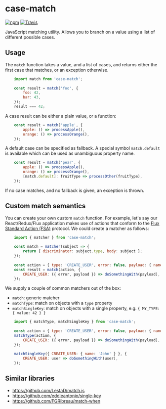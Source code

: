 
# case-match

[![npm](https://img.shields.io/npm/v/case-match.svg)](https://www.npmjs.com/package/case-match)
[![Travis](https://img.shields.io/travis/mkrause/match.js.svg)](https://travis-ci.org/mkrause/match.js)

JavaScript matching utility. Allows you to branch on a value using a list of different possible cases.


## Usage

The `match` function takes a value, and a list of cases, and returns either the first case that matches, or an exception otherwise.

```js
    import match from 'case-match';
    
    const result = match('foo', {
        foo: 42,
        bar: 43,
    });
    result === 42;
```

A case result can be either a plain value, or a function:

```js
    const result = match('apple', {
        apple: () => processApple(),
        orange: () => processOrange(),
    });
```

A default case can be specified as fallback. A special symbol `match.default` is available which can be used as unambiguous property name.

```js
    const result = match('pear', {
        apple: () => processApple(),
        orange: () => processOrange(),
        [match.default]: fruitType => processOther(fruitType),
    });
```

If no case matches, and no fallback is given, an exception is thrown.


## Custom match semantics

You can create your own custom `match` function. For example, let's say our React/Redux/Flux application makes use of actions that conform to the [Flux Standard Action (FSA)](https://github.com/acdlite/flux-standard-action) protocol. We could create a matcher as follows:

```js
    import { matcher } from 'case-match';
    
    const match = matcher(subject => {
        return { discriminator: subject.type, body: subject };
    });
    
    const action = { type: 'CREATE_USER', error: false, payload: { name: 'John' } };
    const result = match(action, {
        CREATE_USER: ({ error, payload }) => doSomethingWith(payload),
    });
```

We supply a couple of common matchers out of the box:

- `match`: generic matcher
- `matchType`: match on objects with a `type` property
- `matchSingleKey`: match on objects with a single property, e.g. `{ MY_TYPE: { value: 42 } }`

```js
    import { matchType, matchSingleKey } from 'case-match';
    
    const action = { type: 'CREATE_USER', error: false, payload: { name: 'John' } };
    matchType(action, {
        CREATE_USER: ({ error, payload }) => doSomethingWith(payload),
    });
    
    matchSingleKey({ CREATE_USER: { name: 'John' } }, {
        CREATE_USER: user => doSomethingWith(user),
    });
```


## Similar libraries

- https://github.com/LestaD/match.js
- https://github.com/eddieantonio/single-key
- https://github.com/FGRibreau/match-when
